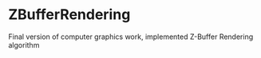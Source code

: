 # ZBufferRendering
Final version of computer graphics work, implemented Z-Buffer Rendering algorithm
